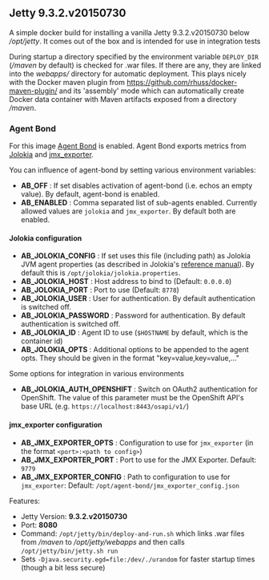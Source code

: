 ## Jetty 9.3.2.v20150730

A simple docker build for installing a vanilla Jetty 9.3.2.v20150730 below
*/opt/jetty*. It comes out of the box and is intended for use in 
integration tests

During startup a directory specified by the environment variable `DEPLOY_DIR`
(*/maven* by default) is checked for .war files. If there
are any, they are linked into the *webapps/* directory for automatic
deployment. This plays nicely with the Docker maven plugin from
https://github.com/rhuss/docker-maven-plugin/ and its 'assembly' mode which
can automatically create Docker data container with Maven artifacts
exposed from a directory */maven*.

### Agent Bond

For this image [Agent Bond](https://github.com/fabric8io/agent-bond) is enabled. 
Agent Bond exports metrics from [Jolokia](http://www.jolokia.org) and 
[jmx_exporter](https://github.com/prometheus/jmx_exporter).

You can influence of agent-bond by setting various environment variables:

* **AB_OFF** : If set disables activation of agent-bond (i.e. echos an empty value). By default, agent-bond is enabled.
* **AB_ENABLED** : Comma separated list of sub-agents enabled. Currently allowed values are `jolokia` and `jmx_exporter`. 
  By default both are enabled.


#### Jolokia configuration

* **AB_JOLOKIA_CONFIG** : If set uses this file (including path) as Jolokia JVM agent properties (as described 
  in Jolokia's [reference manual](http://www.jolokia.org/reference/html/agents.html#agents-jvm)). 
  By default this is `/opt/jolokia/jolokia.properties`. 
* **AB_JOLOKIA_HOST** : Host address to bind to (Default: `0.0.0.0`)
* **AB_JOLOKIA_PORT** : Port to use (Default: `8778`)
* **AB_JOLOKIA_USER** : User for authentication. By default authentication is switched off.
* **AB_JOLOKIA_PASSWORD** : Password for authentication. By default authentication is switched off.
* **AB_JOLOKIA_ID** : Agent ID to use (`$HOSTNAME` by default, which is the container id)
* **AB_JOLOKIA_OPTS**  : Additional options to be appended to the agent opts. They should be given in the format 
  "key=value,key=value,..."

Some options for integration in various environments

* **AB_JOLOKIA_AUTH_OPENSHIFT** : Switch on OAuth2 authentication for OpenShift. The value of this parameter must be the OpenShift API's 
  base URL (e.g. `https://localhost:8443/osapi/v1/`)

#### jmx_exporter configuration 

* **AB_JMX_EXPORTER_OPTS** : Configuration to use for `jmx_exporter` (in the format `<port>:<path to config>`)
* **AB_JMX_EXPORTER_PORT** : Port to use for the JMX Exporter. Default: `9779`
* **AB_JMX_EXPORTER_CONFIG** : Path to configuration to use for `jmx_exporter`: Default: `/opt/agent-bond/jmx_exporter_config.json`





Features:

* Jetty Version: **9.3.2.v20150730**
* Port: **8080**
* Command: `/opt/jetty/bin/deploy-and-run.sh` which links .war files from */maven* to 
  */opt/jetty/webapps* and then calls `/opt/jetty/bin/jetty.sh run`
* Sets `-Djava.security.egd=file:/dev/./urandom` for faster startup times
  (though a bit less secure)
